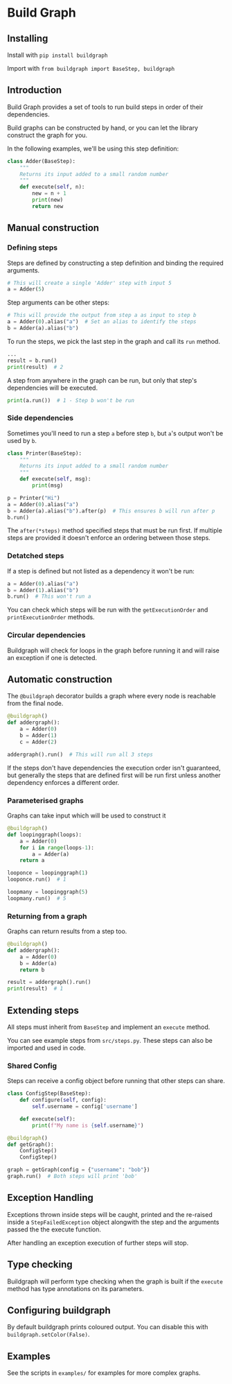 # Build Graph

## Installing

Install with `pip install buildgraph`

Import with `from buildgraph import BaseStep, buildgraph`


## Introduction


Build Graph provides a set of tools to run build steps in order of their dependencies.

Build graphs can be constructed by hand, or you can let the library construct the graph for you.

In the following examples, we'll be using this step definition:
```python
class Adder(BaseStep):
    """
    Returns its input added to a small random number
    """
    def execute(self, n):
        new = n + 1
        print(new)
        return new
```

## Manual construction

### Defining steps

Steps are defined by constructing a step definition and binding the required arguments.

```python
# This will create a single 'Adder' step with input 5
a = Adder(5)
```

Step arguments can be other steps:

```python
# This will provide the output from step a as input to step b
a = Adder(0).alias("a")  # Set an alias to identify the steps
b = Adder(a).alias("b")
```

To run the steps, we pick the last step in the graph and call its `run` method.

```python
...
result = b.run()
print(result)  # 2
```

A step from anywhere in the graph can be run, but only that step's dependencies will be executed.

```python
print(a.run())  # 1 - Step b won't be run
```


### Side dependencies

Sometimes you'll need to run a step `a` before step `b`, but `a`'s output won't be used by `b`.

```python
class Printer(BaseStep):
    """
    Returns its input added to a small random number
    """
    def execute(self, msg):
        print(msg)

p = Printer("Hi")
a = Adder(0).alias("a")
b = Adder(a).alias("b").after(p)  # This ensures b will run after p
b.run()
```

The `after(*steps)` method specified steps that must be run first. If multiple steps are provided it doesn't enforce an ordering between those steps.


### Detatched steps

If a step is defined but not listed as a dependency it won't be run:

```python
a = Adder(0).alias("a")
b = Adder(1).alias("b")
b.run()  # This won't run a
```

You can check which steps will be run with the `getExecutionOrder` and `printExecutionOrder` methods.


### Circular dependencies

Buildgraph will check for loops in the graph before running it and will raise an exception if one is detected.


## Automatic construction

The `@buildgraph` decorator builds a graph where every node is reachable from the final node.

```python
@buildgraph()
def addergraph():
    a = Adder(0)
    b = Adder(1)
    c = Adder(2)

addergraph().run()  # This will run all 3 steps
```

If the steps don't have dependencies the execution order isn't guaranteed, but generally the steps that are defined first will be run first unless another dependency enforces a different order.

### Parameterised graphs

Graphs can take input which will be used to construct it

```python
@buildgraph()
def loopinggraph(loops):
    a = Adder(0)
    for i in range(loops-1):
        a = Adder(a)
    return a

looponce = loopinggraph(1)
looponce.run()  # 1

loopmany = loopinggraph(5)
loopmany.run()  # 5
```


### Returning from a graph

Graphs can return results from a step too.

```python
@buildgraph()
def addergraph():
    a = Adder(0)
    b = Adder(a)
    return b

result = addergraph().run() 
print(result)  # 1
```


## Extending steps

All steps must inherit from `BaseStep` and implement an `execute` method.

You can see example steps from `src/steps.py`. These steps can also be imported and used in code.

### Shared Config

Steps can receive a config object before running that other steps can share.

```python
class ConfigStep(BaseStep):
    def configure(self, config):
        self.username = config['username']

    def execute(self):
        print(f"My name is {self.username}")

@buildgraph()
def getGraph():
    ConfigStep()
    ConfigStep()

graph = getGraph(config = {"username": "bob"})
graph.run()  # Both steps will print 'bob'
```


## Exception Handling

Exceptions thrown inside steps will be caught, printed and the re-raised inside a `StepFailedException` object alongwith the 
step and the arguments passed the the execute function.

After handling an exception execution of further steps will stop.


## Type checking

Buildgraph will perform type checking when the graph is built if the `execute` method has type annotations on its parameters.


## Configuring buildgraph

By default buildgraph prints coloured output. You can disable this with `buildgraph.setColor(False)`.


## Examples

See the scripts in `examples/` for examples for more complex graphs.